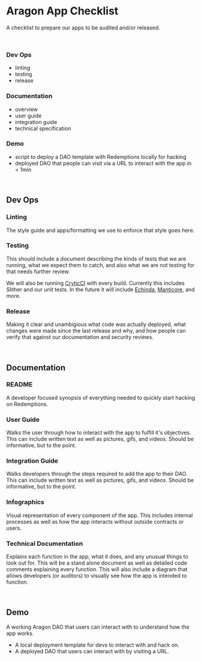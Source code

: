# Aragon App Checklist 

A checklist to prepare our apps to be audited and/or released.

<br />

### Dev Ops
- linting
- testing
- release

### Documentation
- overview
- user guide
- integration guide
- technical specification

### Demo
- script to deploy a DAO template with Redemptions locally for hacking
- deployed DAO that people can visit via a URL to interact with the app in < 1min

<br />

## Dev Ops

### Linting

The style guide and apps/formatting we use to enforce that style goes here.

### Testing

This should include a document describing the kinds of tests that we are running, what we expect them to catch, and also what we are not testing for that needs further review. 

We will also be running [CryticCI](https://crytic.io/) with every build. Currently this includes Slither and our unit tests. In the future it will include [Echinda](https://github.com/crytic/echidna), [Manticore](https://github.com/trailofbits/manticore), and more. 

### Release

Making it clear and unambigious what code was actually deployed, what changes were made since the last release and why, and how people can verify that against our documentation and security reviews.

<br />

## Documentation

### README

A developer focused synopsis of everything needed to quickly start hacking on Redemptions.

### User Guide

Walks the user through how to interact with the app to fulfill it's objectives. This can include written text as well as pictures, gifs, and videos. Should be informative, but to the point.

### Integration Guide

Walks developers through the steps required to add the app to their DAO. This can include written text as well as pictures, gifs, and videos. Should be informative, but to the point.

### Infographics

Visual representation of every component of the app. This includes internal processes as well as how the app interacts without outside contracts or users.

### Technical Documentation

Explains each function in the app, what it does, and any unusual things to look out for. This will be a stand alone document as well as detailed code comments explaining every function. This will also include a diagram that allows developers (or auditors) to visually see how the app is intended to function.

<br />

## Demo

A working Aragon DAO that users can interact with to understand how the app works.
- A local deployment template for devs to interact with and hack on.
- A deployed DAO that users can interact with by visiting a URL.

<br />
